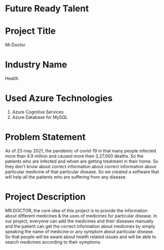 # Future Ready Talent

# Project Title
Mr.Doctor

# Industry Name
Health

# Used Azure Technologies
1. Azure Cognitive Services
2. Azure Database for MySQL

# Problem Statement
As of 23 may 2021, the pandemic of covid-19 in that many people infected more than 4.9 million and caused more then 3,27,000 deaths. So the patients who are infected and whom are getting treatment in their home. So they don't know about correct information about correct information about particular medicine of that particular disease. So we created a software that will help all the patients who are suffering from any disease.

# Project Description
MR.DOCTOR, the core idea of this project is to provide the information about different medicines & the uses of medicines for particular disease. In our project, everyone can add  the medicines and their diseases manually and the patient can get the correct information about medicines by simply speaking the name of medicine or any symptom about particular disease. So that people will be aware about health related issues and will be able to search medicines according to their symptoms.

